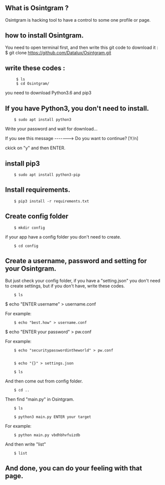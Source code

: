 What is Osintgram ? 
--------------------
Osintgram is hacking tool to have a control to some one profile or page.

how to install Osintgram.
--------------------------

You need to open terminal first, and then write this git code to download it :  $ git clone https://github.com/Datalux/Osintgram.git 

write these codes :
-------------------


         $ ls
         $ cd Osintgram/

you need to download Python3.6 and pip3

If you have Python3, you don't need to install.
-----------------------------------------------

        $ sudo apt install python3

Write your password and wait for download...

If you see this message -------> Do you want to continue? [Y/n]

ckick on "y" and then ENTER.

install pip3
------------

        $ sudo apt install python3-pip

Install requirements.
----------------------

        $ pip3 install -r requirements.txt

Create config folder
--------------------

        $ mkdir config

if your app have a config folder you don't need to create.

        $ cd config

Create a username, password and setting for your Osintgram.
------------------------------------------------------------

But just check your config folder, if you have a "setting.json" you don't need to create settings, but if you don't have, write these codes.

        $ ls

$ echo "ENTER username" > username.conf

For example:

        $ echo "best.how" > username.conf


$ echo "ENTER your password" > pw.conf

For example:

        $ echo "securitypasswordintheworld" > pw.conf


        $ echo "{}" > settings.json

        $ ls

And then come out from config folder.

        $ cd ..

Then find "main.py" in Osintgram.

        $ ls

        $ python3 main.py ENTER your target

For example:

        $ python main.py vbdhbhvfuizdb


And then write "list"

        $ list

And done, you can do your feeling with that page.
--------------------------------------------------
